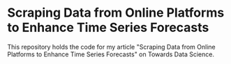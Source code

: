 # Scraping Data from Online Platforms to Enhance Time Series Forecasts
This repository holds the code for my article "Scraping Data from Online Platforms to Enhance Time Series Forecasts" on Towards Data Science.
